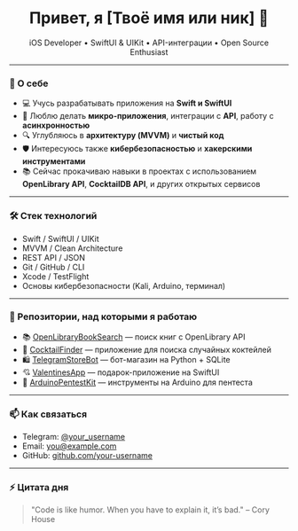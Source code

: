 <h1 align="center">Привет, я [Твоё имя или ник] 👋</h1>

<p align="center">
  iOS Developer • SwiftUI & UIKit • API-интеграции • Open Source Enthusiast
</p>

---

### 🚀 О себе

- 💻 Учусь разрабатывать приложения на **Swift и SwiftUI**
- 📱 Люблю делать **микро-приложения**, интеграции с **API**, работу с **асинхронностью**
- 🔍 Углубляюсь в **архитектуру (MVVM)** и **чистый код**
- 🛡 Интересуюсь также **кибербезопасностью** и **хакерскими инструментами**
- 📚 Сейчас прокачиваю навыки в проектах с использованием **OpenLibrary API**, **CocktailDB API**, и других открытых сервисов

---

### 🛠 Стек технологий

- Swift / SwiftUI / UIKit
- MVVM / Clean Architecture
- REST API / JSON
- Git / GitHub / CLI
- Xcode / TestFlight
- Основы кибербезопасности (Kali, Arduino, терминал)

---

### 📂 Репозитории, над которыми я работаю

- 📚 [OpenLibraryBookSearch](https://github.com/your-username/OpenLibraryBookSearch) — поиск книг с OpenLibrary API  
- 🍹 [CocktailFinder](https://github.com/your-username/CocktailFinder) — приложение для поиска случайных коктейлей  
- 🛍 [TelegramStoreBot](https://github.com/your-username/TelegramStoreBot) — бот-магазин на Python + SQLite  
- 💘 [ValentinesApp](https://github.com/your-username/ValentinesApp) — подарок-приложение на SwiftUI  
- 🔐 [ArduinoPentestKit](https://github.com/your-username/ArduinoPentestKit) — инструменты на Arduino для пентеста

---

### 📫 Как связаться

- Telegram: [@your_username](https://t.me/your_username)
- Email: you@example.com  
- GitHub: [github.com/your-username](https://github.com/your-username)

---

### ⚡ Цитата дня

> "Code is like humor. When you have to explain it, it’s bad." – Cory House
